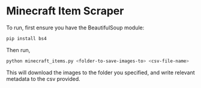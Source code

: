 # Minecraft Item Scraper

To run, first ensure you have the BeautifulSoup module:

```bash
pip install bs4
```

Then run,

```bash
python minecraft_items.py <folder-to-save-images-to> <csv-file-name>
```

This will download the images to the folder you specified, and write relevant metadata to the csv provided.
